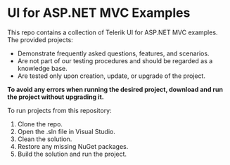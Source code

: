 UI for ASP.NET MVC Examples
==========================

This repo contains a collection of Telerik UI for ASP.NET MVC examples. The provided projects:

- Demonstrate frequently asked questions, features, and scenarios.
- Are not part of our testing procedures and should be regarded as a knowledge base. 
- Are tested only upon creation, update, or upgrade of the project.

**To avoid any errors when running the desired project, download and run the project without upgrading it.**

To run projects from this repository:

1. Clone the repo.
2. Open the .sln file in Visual Studio.
3. Clean the solution.
4. Restore any missing NuGet packages.
5. Build the solution and run the project.
